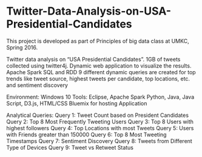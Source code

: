 # Twitter-Data-Analysis-on-USA-Presidential-Candidates
This project is developed as part of Principles of big data class at UMKC, Spring 2016.

Twitter data analysis on “USA Presidential Candidates”. 1GB of tweets collected using twitter4j. Dynamic web application to visualize the results. Apache Spark SQL and RDD 9 different dynamic queries are created for top trends like tweet source, highest tweets per candidate, top locations, etc. and sentiment discovery

Environment: Windows 10 Tools: Eclipse, Apache Spark Python, Java, Java Script, D3.js, HTML/CSS Bluemix for hosting Application

Analytical Queries: Query 1: Tweet Count based on President Candidates Query 2: Top 8 Most Frequently Tweeting Users Query 3: Top 8 Users with highest followers Query 4: Top Locations with most Tweets Query 5: Users with Friends greater than 150000 Query 6: Top 8 Most Tweeting Timestamps Query 7: Sentiment Discovery Query 8: Tweets from Different Type of Devices Query 9: Tweet vs Retweet Status
